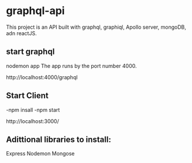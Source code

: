 # graphql-api

This project is an API built with graphql, graphiql, Apollo server, mongoDB, adn reactJS.

## start graphql
nodemon app
The app runs by the port number 4000.

http://localhost:4000/graphql

## Start Client

-npm insall
-npm start

http://localhost:3000/

## Adittional libraries to install:

Express
Nodemon 
Mongose


